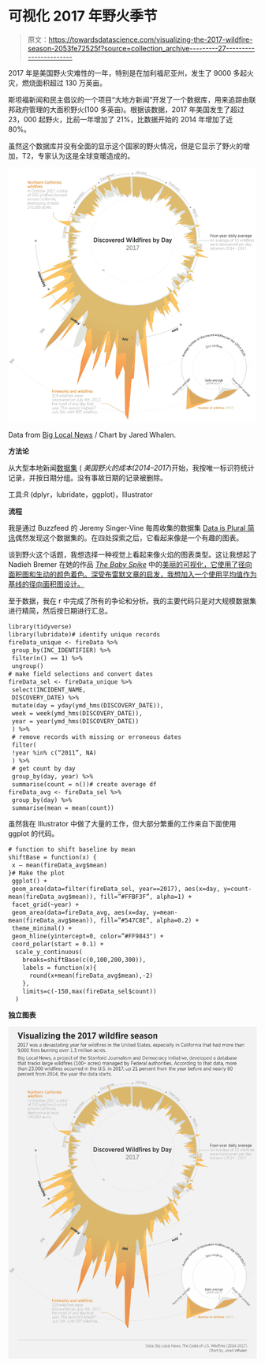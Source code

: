 # 可视化 2017 年野火季节

> 原文：<https://towardsdatascience.com/visualizing-the-2017-wildfire-season-2053fe72525f?source=collection_archive---------27----------------------->

2017 年是美国野火灾难性的一年，特别是在加利福尼亚州，发生了 9000 多起火灾，燃烧面积超过 130 万英亩。

斯坦福新闻和民主倡议的一个项目“大地方新闻”开发了一个数据库，用来追踪由联邦政府管理的大面积野火(100 多英亩)。根据该数据，2017 年美国发生了超过 23，000 起野火，比前一年增加了 21%，比数据开始的 2014 年增加了近 80%。

虽然这个数据库并没有全面的显示这个国家的野火情况，但是它显示了野火的增加，T2，专家认为这是全球变暖造成的。

![](img/5227e827775311ea4e5a8ac306a19c9b.png)

Data from [Big Local News](https://searchworks.stanford.edu/view/xj043rd8767) / Chart by Jared Whalen.

**方法论**

从大型本地新闻[数据集](https://searchworks.stanford.edu/view/xj043rd8767) ( *美国野火的成本(2014–2017*)开始，我按唯一标识符统计记录，并按日期分组。没有事故日期的记录被删除。

工具:R (dplyr，lubridate，ggplot)，Illustrator

**流程**

我是通过 Buzzfeed 的 Jeremy Singer-Vine 每周收集的数据集 [Data is Plural 简讯](https://tinyletter.com/data-is-plural)偶然发现这个数据集的。在四处探索之后，它看起来像是一个有趣的图表。

谈到野火这个话题，我想选择一种视觉上看起来像火焰的图表类型。这让我想起了 Nadieh Bremer 在她的作品 [*The Baby Spike*](https://www.visualcinnamon.com/portfolio/baby-spike) 中的[美丽的可视化，它使用了径向面积图和生动的颜色着色。深受布雷默文章的启发，我想加入一个使用平均值作为基线的径向面积图设计。](https://twitter.com/NadiehBremer)

至于数据，我在 r 中完成了所有的争论和分析。我的主要代码只是对大规模数据集进行精简，然后按日期进行汇总。

```
library(tidyverse)
library(lubridate)# identify unique records
fireData_unique <- fireData %>%
 group_by(INC_IDENTIFIER) %>%
 filter(n() == 1) %>%
 ungroup()
# make field selections and convert dates
fireData_sel <- fireData_unique %>%
 select(INCIDENT_NAME,
 DISCOVERY_DATE) %>% 
 mutate(day = yday(ymd_hms(DISCOVERY_DATE)),
 week = week(ymd_hms(DISCOVERY_DATE)),
 year = year(ymd_hms(DISCOVERY_DATE))
 ) %>%
 # remove records with missing or erroneous dates 
 filter(
 !year %in% c(“2011”, NA)
 ) %>%
 # get count by day
 group_by(day, year) %>%
 summarise(count = n())# create average df
fireData_avg <- fireData_sel %>%
 group_by(day) %>% 
 summarise(mean = mean(count))
```

虽然我在 Illustrator 中做了大量的工作，但大部分繁重的工作来自下面使用 ggplot 的代码。

```
# function to shift baseline by mean
shiftBase = function(x) {
 x — mean(fireData_avg$mean)
}# Make the plot
 ggplot() +
 geom_area(data=filter(fireData_sel, year==2017), aes(x=day, y=count-mean(fireData_avg$mean)), fill=”#FFBF3F”, alpha=1) +
 facet_grid(~year) +
 geom_area(data=fireData_avg, aes(x=day, y=mean-mean(fireData_avg$mean)), fill=”#547C8E”, alpha=0.2) +
 theme_minimal() +
 geom_hline(yintercept=0, color=”#FF9843") +
 coord_polar(start = 0.1) +
  scale_y_continuous(
    breaks=shiftBase(c(0,100,200,300)),
    labels = function(x){
      round(x+mean(fireData_avg$mean),-2)
    },
    limits=c(-150,max(fireData_sel$count))
  )
```

**独立图表**

![](img/4e9c7d3c78765f0e4ffc0ea53f624b53.png)